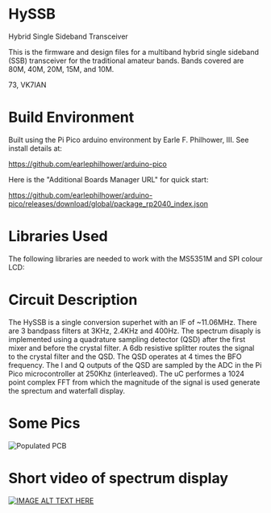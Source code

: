 # HySSB
Hybrid Single Sideband Transceiver

This is the firmware and design files for a multiband hybrid single sideband (SSB) transceiver for the traditional amateur bands. Bands covered are 80M, 40M, 20M, 15M, and 10M.

73, VK7IAN

# Build Environment

Built using the Pi Pico arduino environment by Earle F. Philhower, III. See install details at:

https://github.com/earlephilhower/arduino-pico


Here is the "Additional Boards Manager URL" for quick start:

https://github.com/earlephilhower/arduino-pico/releases/download/global/package_rp2040_index.json

# Libraries Used
The following libraries are needed to work with the MS5351M and SPI colour LCD:

# Circuit Description

The HySSB is a single conversion superhet with an IF of ~11.06MHz. There are 3 bandpass filters at 3KHz, 2.4KHz and 400Hz. The spectrum disaply is implemented using a quadrature sampling detector (QSD) after the first mixer and before the crystal filter. A 6db resistive splitter routes the signal to the crystal filter and the QSD. The QSD operates at 4 times the BFO frequency. The I and Q outputs of the QSD are sampled by the ADC in the Pi Pico microcontroller at 250Khz (interleaved). The uC performes a 1024 point complex FFT from which the magnitude of the signal is used generate the sprectum and waterfall display.

# Some Pics

![Populated PCB](/HySSB_Populated_PCB.jpg?raw=true "PCB")

# Short video of spectrum display

[![IMAGE ALT TEXT HERE](https://img.youtube.com/vi/Xhs8i59NhmU/0.jpg)](https://www.youtube.com/watch?v=Xhs8i59NhmU)
